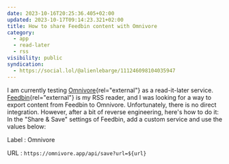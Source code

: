 ```yaml
---
date: 2023-10-16T20:25:36.405+02:00
updated: 2023-10-17T09:14:23.321+02:00
title: How to share Feedbin content with Omnivore
category:
  - app
  - read-later
  - rss
visibility: public
syndication:
  - https://social.lol/@alienlebarge/111246098104035947
---
```


I am currently testing [Omnivore](https://omnivore.app/){rel="external"} as a read-it-later service. [Feedbin](https://feedbin.com/){rel="external"} is my RSS reader, and I was looking for a way to export content from Feedbin to Omnivore. Unfortunately, there is no direct integration. However, after a bit of reverse engineering, here's how to do it:
In the "Share & Save" settings of Feedbin, add a custom service and use the values below:

Label
:   Omnivore

URL
:   `https://omnivore.app/api/save?url=${url}`

